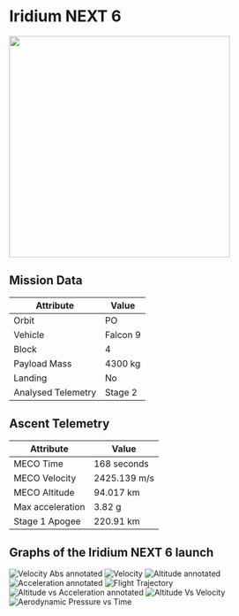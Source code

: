 # Iridium NEXT 6

<img src="https://images2.imgbox.com/3d/f9/IHjBUE1f_o.png" width=400px>

## Mission Data

| Attribute | Value |
| ------------- | ------------- |
| Orbit | PO  |
| Vehicle | Falcon 9  |
| Block | 4  |
| Payload Mass | 4300 kg |
| Landing | No |
| Analysed Telemetry| Stage 2 |




## Ascent Telemetry

| Attribute | Value |
| ------------- | ------------- |
| MECO Time | 168 seconds |
| MECO Velocity | 2425.139 m/s |
| MECO Altitude | 94.017 km |
| Max acceleration | 3.82 g|
| Stage 1 Apogee | 220.91 km |





## Graphs of the Iridium NEXT 6 launch

![Velocity Abs annotated](https://github.com/shahar603/Telemetry-Data/blob/master/Iridium%20NEXT%206/Graphs/Velocity%20Abs%20annotated.png)
![Velocity](https://github.com/shahar603/Telemetry-Data/blob/master/Iridium%20NEXT%206/Graphs/Velocity.png)
![Altitude annotated](https://github.com/shahar603/Telemetry-Data/blob/master/Iridium%20NEXT%206/Graphs/Altitude%20annotated.png)
![Acceleration annotated](https://github.com/shahar603/Telemetry-Data/blob/master/Iridium%20NEXT%206/Graphs/Acceleration%20annotated.png)
![Flight Trajectory](https://github.com/shahar603/Telemetry-Data/blob/master/Iridium%20NEXT%206/Graphs/Flight%20Trajectory.png)
![Altitude vs Acceleration annotated](https://github.com/shahar603/Telemetry-Data/blob/master/Iridium%20NEXT%206/Graphs/Altitude%20vs%20Acceleration%20annotated.png)
![Altitude Vs Velocity](https://github.com/shahar603/Telemetry-Data/blob/master/Iridium%20NEXT%206/Graphs/Altitude%20Vs%20Velocity.png)
![Aerodynamic Pressure vs Time](https://github.com/shahar603/Telemetry-Data/blob/master/Iridium%20NEXT%206/Graphs/Aerodynamic%20Pressure.png)
